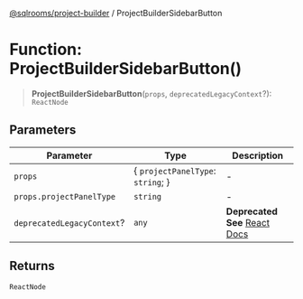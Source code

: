 [@sqlrooms/project-builder](../globals.md) / ProjectBuilderSidebarButton

# Function: ProjectBuilderSidebarButton()

> **ProjectBuilderSidebarButton**(`props`, `deprecatedLegacyContext`?): `ReactNode`

## Parameters

| Parameter | Type | Description |
| ------ | ------ | ------ |
| `props` | \{ `projectPanelType`: `string`; \} | - |
| `props.projectPanelType` | `string` | - |
| `deprecatedLegacyContext`? | `any` | **Deprecated** **See** [React Docs](https://legacy.reactjs.org/docs/legacy-context.html#referencing-context-in-lifecycle-methods) |

## Returns

`ReactNode`
